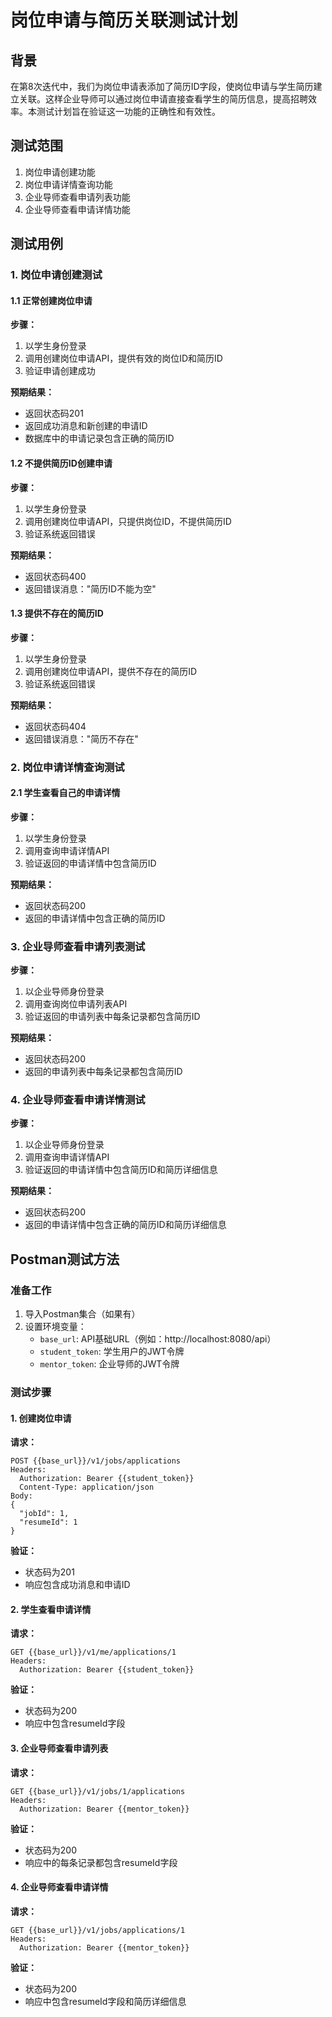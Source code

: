 # 岗位申请与简历关联测试计划

## 背景

在第8次迭代中，我们为岗位申请表添加了简历ID字段，使岗位申请与学生简历建立关联。这样企业导师可以通过岗位申请直接查看学生的简历信息，提高招聘效率。本测试计划旨在验证这一功能的正确性和有效性。

## 测试范围

1. 岗位申请创建功能
2. 岗位申请详情查询功能
3. 企业导师查看申请列表功能
4. 企业导师查看申请详情功能

## 测试用例

### 1. 岗位申请创建测试

#### 1.1 正常创建岗位申请

**步骤：**
1. 以学生身份登录
2. 调用创建岗位申请API，提供有效的岗位ID和简历ID
3. 验证申请创建成功

**预期结果：**
- 返回状态码201
- 返回成功消息和新创建的申请ID
- 数据库中的申请记录包含正确的简历ID

#### 1.2 不提供简历ID创建申请

**步骤：**
1. 以学生身份登录
2. 调用创建岗位申请API，只提供岗位ID，不提供简历ID
3. 验证系统返回错误

**预期结果：**
- 返回状态码400
- 返回错误消息："简历ID不能为空"

#### 1.3 提供不存在的简历ID

**步骤：**
1. 以学生身份登录
2. 调用创建岗位申请API，提供不存在的简历ID
3. 验证系统返回错误

**预期结果：**
- 返回状态码404
- 返回错误消息："简历不存在"

### 2. 岗位申请详情查询测试

#### 2.1 学生查看自己的申请详情

**步骤：**
1. 以学生身份登录
2. 调用查询申请详情API
3. 验证返回的申请详情中包含简历ID

**预期结果：**
- 返回状态码200
- 返回的申请详情中包含正确的简历ID

### 3. 企业导师查看申请列表测试

**步骤：**
1. 以企业导师身份登录
2. 调用查询岗位申请列表API
3. 验证返回的申请列表中每条记录都包含简历ID

**预期结果：**
- 返回状态码200
- 返回的申请列表中每条记录都包含简历ID

### 4. 企业导师查看申请详情测试

**步骤：**
1. 以企业导师身份登录
2. 调用查询申请详情API
3. 验证返回的申请详情中包含简历ID和简历详细信息

**预期结果：**
- 返回状态码200
- 返回的申请详情中包含正确的简历ID和简历详细信息

## Postman测试方法

### 准备工作

1. 导入Postman集合（如果有）
2. 设置环境变量：
   - `base_url`: API基础URL（例如：http://localhost:8080/api）
   - `student_token`: 学生用户的JWT令牌
   - `mentor_token`: 企业导师的JWT令牌

### 测试步骤

#### 1. 创建岗位申请

**请求：**
```
POST {{base_url}}/v1/jobs/applications
Headers:
  Authorization: Bearer {{student_token}}
  Content-Type: application/json
Body:
{
  "jobId": 1,
  "resumeId": 1
}
```

**验证：**
- 状态码为201
- 响应包含成功消息和申请ID

#### 2. 学生查看申请详情

**请求：**
```
GET {{base_url}}/v1/me/applications/1
Headers:
  Authorization: Bearer {{student_token}}
```

**验证：**
- 状态码为200
- 响应中包含resumeId字段

#### 3. 企业导师查看申请列表

**请求：**
```
GET {{base_url}}/v1/jobs/1/applications
Headers:
  Authorization: Bearer {{mentor_token}}
```

**验证：**
- 状态码为200
- 响应中的每条记录都包含resumeId字段

#### 4. 企业导师查看申请详情

**请求：**
```
GET {{base_url}}/v1/jobs/applications/1
Headers:
  Authorization: Bearer {{mentor_token}}
```

**验证：**
- 状态码为200
- 响应中包含resumeId字段和简历详细信息 